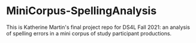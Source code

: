 # MiniCorpus-SpellingAnalysis
This is Katherine Martin's final project repo for DS4L Fall 2021: an analysis of spelling errors in a mini corpus of study participant productions.
